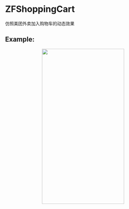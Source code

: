 # ZFShoppingCart
仿照美团外卖加入购物车的动态效果


## Example:

<p align="center" >
<img src="https://github.com/WZF-Fei/ZFShoppingCart/blob/master/ZFShoppingCartExampleTests/shoppingcart.gif" width="266" height="500"/>
</p>
